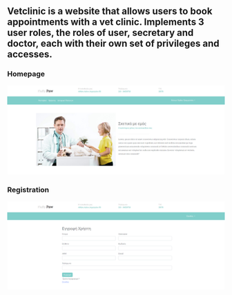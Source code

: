 <h2>Vetclinic is a website that allows users to book appointments with a vet clinic. Implements 3 user roles, the roles of user, secretary and doctor, each with their own set of privileges and accesses.</h2>

<h3>Homepage</h3>

![My Image](!screenshots/home.png)

<h3>Registration</h3>

![My Image](!screenshots/register.png)
